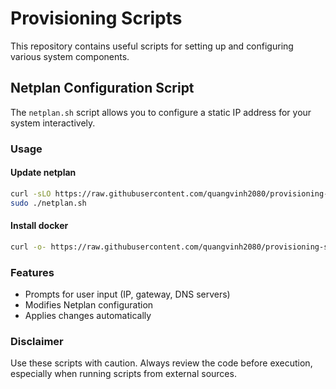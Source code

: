 # Provisioning Scripts

This repository contains useful scripts for setting up and configuring various system components.

## Netplan Configuration Script

The `netplan.sh` script allows you to configure a static IP address for your system interactively.

### Usage

#### Update netplan

```bash
curl -sLO https://raw.githubusercontent.com/quangvinh2080/provisioning-scripts/main/netplan.sh
sudo ./netplan.sh 
```

#### Install docker

```bash
curl -o- https://raw.githubusercontent.com/quangvinh2080/provisioning-scripts/main/docker.sh|bash
```

### Features
- Prompts for user input (IP, gateway, DNS servers)
- Modifies Netplan configuration
- Applies changes automatically

### Disclaimer
Use these scripts with caution. Always review the code before execution, especially when running scripts from external sources.


